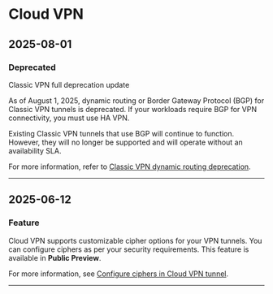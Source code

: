# Cloud VPN

## 2025-08-01

### Deprecated

Classic VPN full deprecation update

As of August 1, 2025, dynamic routing or Border Gateway Protocol (BGP) for Classic VPN tunnels is deprecated. If your workloads require BGP for VPN connectivity, you must use HA VPN.

Existing Classic VPN tunnels that use BGP will continue to function. However, they will no longer be supported and will operate without an availability SLA.

For more information, refer to [Classic VPN dynamic routing deprecation](https://cloud.google.com/network-connectivity/docs/vpn/deprecations/classic-vpn-deprecation).

---
## 2025-06-12

### Feature

Cloud VPN supports customizable cipher options for your VPN tunnels. You can configure ciphers as per your security requirements. This feature is available in **Public Preview**.

For more information, see [Configure ciphers in Cloud VPN tunnel](https://cloud.google.com/network-connectivity/docs/vpn/concepts/overview#configure-ciphers).

---
